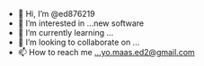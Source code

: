 - 👋 Hi, I’m @ed876219
- 👀 I’m interested in ...new software
- 🌱 I’m currently learning ...
- 💞️ I’m looking to collaborate on ...
- 📫 How to reach me ...yo.maas.ed2@gmail.com

<!---
ed876219/ed876219 is a ✨ special ✨ repository because its `README.md` (this file) appears on your GitHub profile.
You can click the Preview link to take a look at your changes.
--->
